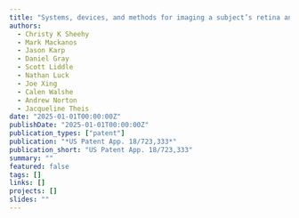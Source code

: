 ```yaml
---
title: "Systems, devices, and methods for imaging a subject’s retina and analyzing of retinal images"
authors:
  - Christy K Sheehy
  - Mark Mackanos
  - Jason Karp
  - Daniel Gray
  - Scott Liddle
  - Nathan Luck
  - Joe Xing
  - Calen Walshe
  - Andrew Norton
  - Jacqueline Theis
date: "2025-01-01T00:00:00Z"
publishDate: "2025-01-01T00:00:00Z"
publication_types: ["patent"]
publication: "*US Patent App. 18/723,333*"
publication_short: "US Patent App. 18/723,333"
summary: ""
featured: false
tags: []
links: []
projects: []
slides: ""
---
```

